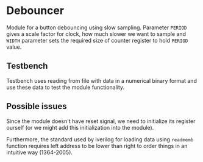 # Debouncer
Module for a button debouncing using slow sampling. Parameter `PERIOD`
gives a scale factor for clock, how much slower we want to sample and
`WIDTH` parameter sets the required size of counter register to hold
`PERIOD` value.

## Testbench
Testbench uses reading from file with data in a numerical binary format
and use these data to test the module functionality.

## Possible issues
Since the module doesn't have reset signal, we need to initialize its
register ourself (or we might add this initialization into the module).

Furthermore, the standard used by iverilog for loading data using
`readmemb` function requires left address to be lower than right to
order things in an intuitive way (1364-2005).

